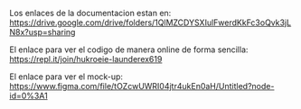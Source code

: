 Los enlaces de la documentacion estan en: https://drive.google.com/drive/folders/1QlMZCDYSXIulFwerdKkFc3oQvk3jLN8x?usp=sharing

El enlace para ver el codigo de manera online de forma sencilla: https://repl.it/join/hukroeie-launderex619

El enlace para ver el mock-up: https://www.figma.com/file/tOZcwUWRI04jtr4ukEn0aH/Untitled?node-id=0%3A1
